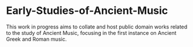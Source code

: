 # Early-Studies-of-Ancient-Music

This work in progress aims to collate and host public domain works related to the study of Ancient Music, focusing in the first instance on Ancient Greek and Roman music.
